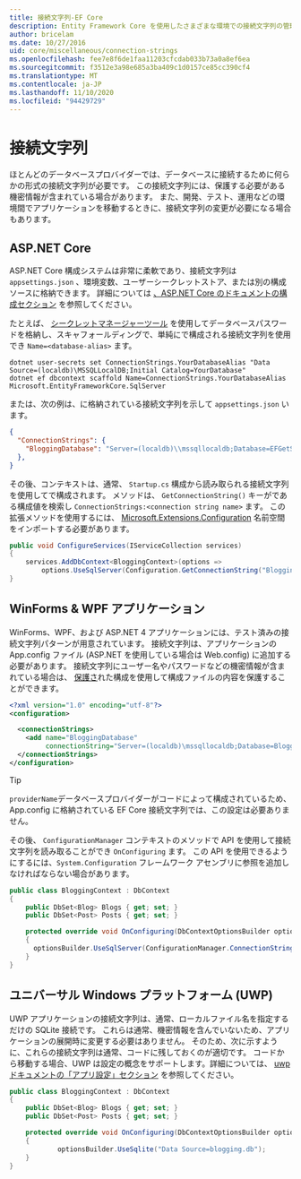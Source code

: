 ```yaml
---
title: 接続文字列-EF Core
description: Entity Framework Core を使用したさまざまな環境での接続文字列の管理
author: bricelam
ms.date: 10/27/2016
uid: core/miscellaneous/connection-strings
ms.openlocfilehash: fee7e8f6de1faa11203cfcdab033b73a0a8ef6ea
ms.sourcegitcommit: f3512e3a98e685a3ba409c1d0157ce85cc390cf4
ms.translationtype: MT
ms.contentlocale: ja-JP
ms.lasthandoff: 11/10/2020
ms.locfileid: "94429729"
---
```

# <a name="connection-strings"></a>接続文字列

ほとんどのデータベースプロバイダーでは、データベースに接続するために何らかの形式の接続文字列が必要です。 この接続文字列には、保護する必要がある機密情報が含まれている場合があります。 また、開発、テスト、運用などの環境間でアプリケーションを移動するときに、接続文字列の変更が必要になる場合もあります。

## <a name="aspnet-core"></a>ASP.NET Core

ASP.NET Core 構成システムは非常に柔軟であり、接続文字列は `appsettings.json` 、環境変数、ユーザーシークレットストア、または別の構成ソースに格納できます。 詳細については [、ASP.NET Core のドキュメントの構成セクション](/aspnet/core/fundamentals/configuration) を参照してください。

たとえば、 [シークレットマネージャーツール](/aspnet/core/security/app-secrets#secret-manager) を使用してデータベースパスワードを格納し、スキャフォールディングで、単純にで構成される接続文字列を使用でき `Name=<database-alias>` ます。

```dotnetcli
dotnet user-secrets set ConnectionStrings.YourDatabaseAlias "Data Source=(localdb)\MSSQLLocalDB;Initial Catalog=YourDatabase"
dotnet ef dbcontext scaffold Name=ConnectionStrings.YourDatabaseAlias Microsoft.EntityFrameworkCore.SqlServer
```

または、次の例は、に格納されている接続文字列を示して `appsettings.json` います。

```json
{
  "ConnectionStrings": {
    "BloggingDatabase": "Server=(localdb)\\mssqllocaldb;Database=EFGetStarted.ConsoleApp.NewDb;Trusted_Connection=True;"
  },
}
```

その後、コンテキストは、通常、 `Startup.cs` 構成から読み取られる接続文字列を使用してで構成されます。 メソッドは、 `GetConnectionString()` キーがである構成値を検索し `ConnectionStrings:<connection string name>` ます。 この拡張メソッドを使用するには、 [Microsoft.Extensions.Configuration](/dotnet/api/microsoft.extensions.configuration) 名前空間をインポートする必要があります。

```csharp
public void ConfigureServices(IServiceCollection services)
{
    services.AddDbContext<BloggingContext>(options =>
        options.UseSqlServer(Configuration.GetConnectionString("BloggingDatabase")));
}
```

## <a name="winforms--wpf-applications"></a>WinForms & WPF アプリケーション

WinForms、WPF、および ASP.NET 4 アプリケーションには、テスト済みの接続文字列パターンが用意されています。 接続文字列は、アプリケーションの App.config ファイル (ASP.NET を使用している場合は Web.config) に追加する必要があります。 接続文字列にユーザー名やパスワードなどの機密情報が含まれている場合は、 [保護さ](/dotnet/framework/data/adonet/connection-strings-and-configuration-files#encrypting-configuration-file-sections-using-protected-configuration)れた構成を使用して構成ファイルの内容を保護することができます。

```xml
<?xml version="1.0" encoding="utf-8"?>
<configuration>

  <connectionStrings>
    <add name="BloggingDatabase"
         connectionString="Server=(localdb)\mssqllocaldb;Database=Blogging;Trusted_Connection=True;" />
  </connectionStrings>
</configuration>
```

> [!TIP]
> `providerName`データベースプロバイダーがコードによって構成されているため、App.config に格納されている EF Core 接続文字列では、この設定は必要ありません。

その後、 `ConfigurationManager` コンテキストのメソッドで API を使用して接続文字列を読み取ることができ `OnConfiguring` ます。 この API を使用できるようにするには、`System.Configuration` フレームワーク アセンブリに参照を追加しなければならない場合があります。

```csharp
public class BloggingContext : DbContext
{
    public DbSet<Blog> Blogs { get; set; }
    public DbSet<Post> Posts { get; set; }

    protected override void OnConfiguring(DbContextOptionsBuilder optionsBuilder)
    {
      optionsBuilder.UseSqlServer(ConfigurationManager.ConnectionStrings["BloggingDatabase"].ConnectionString);
    }
}
```

## <a name="universal-windows-platform-uwp"></a>ユニバーサル Windows プラットフォーム (UWP)

UWP アプリケーションの接続文字列は、通常、ローカルファイル名を指定するだけの SQLite 接続です。 これらは通常、機密情報を含んでいないため、アプリケーションの展開時に変更する必要はありません。 そのため、次に示すように、これらの接続文字列は通常、コードに残しておくのが適切です。 コードから移動する場合、UWP は設定の概念をサポートします。詳細については、 [uwp ドキュメントの「アプリ設定」セクション](/windows/uwp/app-settings/store-and-retrieve-app-data) を参照してください。

```csharp
public class BloggingContext : DbContext
{
    public DbSet<Blog> Blogs { get; set; }
    public DbSet<Post> Posts { get; set; }

    protected override void OnConfiguring(DbContextOptionsBuilder optionsBuilder)
    {
            optionsBuilder.UseSqlite("Data Source=blogging.db");
    }
}
```
